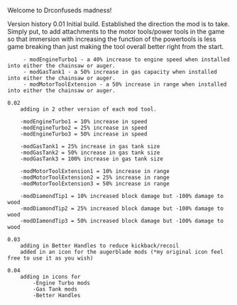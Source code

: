 Welcome to Drconfuseds madness!

Version history
	0.01
		 Initial build. Established the direction the mod is to take. Simply put, to add attachments to the motor tools/power tools in the game so that immersion with increasing the function of the powertools is less game breaking than just making the tool overall better right from the start.
		 
		 - modEngineTurbo1 - a 40% increase to engine speed when installed into either the chainsaw or auger.
		 - modGasTank1 - a 50% increase in gas capacity when installed into either the chainsaw or auger.
		 - modMotorToolExtension - a 50% increase in range when installed into either the chainsaw or auger.
		 
	0.02
		adding in 2 other version of each mod tool.
		
		-modEngineTurbo1 = 10% increase in speed
		-modEngineTurbo2 = 25% increase in speed
		-modEngineTurbo3 = 50% increase in speed
		
		-modGasTank1 = 25% increase in gas tank size
		-modGasTank2 = 50% increase in gas tank size
		-modGasTank3 = 100% increase in gas tank size
		
		-modMotorToolExtension1 = 10% increase in range
		-modMotorToolExtension2 = 25% increase in range
		-modMotorToolExtension3 = 50% increase in range
		
		-modDiamondTip1 = 10% increased block damage but -100% damage to wood
		-modDiamondTip2 = 25% increased block damage but -100% damage to wood
		-modDIamondTip3 = 50% increased block damage but -100% damage to wood
		
	0.03
		adding in Better Handles to reduce kickback/recoil
		added in an icon for the augerblade mods (*my original icon feel free to use it as you wish)
		
	0.04
		adding in icons for	
			-Engine Turbo mods
			-Gas Tank mods
			-Better Handles 
			
